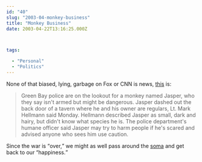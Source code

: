 ```yaml
---
id: "40"
slug: "2003-04-monkey-business"
title: "Monkey Business"
date: 2003-04-22T13:16:25.000Z



tags:

  - "Personal"
  - "Politics"
---
```

<div class="sqs-html-content">
  <p>None of that biased, lying, garbage on Fox or CNN is news, <a href="http://www.wftv.com/news/2149598/detail.html">this</a> is:</p>
<blockquote cite="http://www.wftv.com/news/2149598/detail.html">
<p>Green Bay police are on the lookout for a monkey named Jasper, who they say isn't armed but might be dangerous.  Jasper dashed out the back door of a tavern where he and his owner are regulars, Lt. Mark Hellmann said Monday.  Hellmann described Jasper as small, dark and hairy, but didn't know what species he is.  The police department's humane officer said Jasper may try to harm people if he's scared and advised anyone who sees him use caution.</p>
</blockquote>
<p>Since the war is <q>over,</q> we might as well pass around the <a href="http://www.wikipedia.org/wiki/Soma">soma</a> and get back to our <q>happiness.</q></p>
</div>

